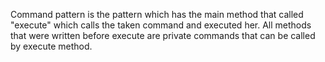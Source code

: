 Command pattern is the pattern which has the main method that called "execute" which calls the taken command and executed her.
All methods that were written before execute are private commands that can be called by execute method. 
